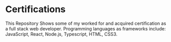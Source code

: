 # Certifications
This Repository Shows some of my worked for and acquired certification as a full stack web developer. Programming languages as frameworks include: JavaScript, React, Node.js, Typescript, HTML, CSS3.
